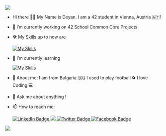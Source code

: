 ![](https://komarev.com/ghpvc/?username=ddyankov28&color=red)
- Hi there 🙋‍♂️ My Name is Deyan. I am a 42 student in Vienna, Austria 🇦🇹!
- 🔭 I’m currently working on 42 School Common Core Projects
- 🛠️ My Skills up to now are
 
  [![My Skills](https://skillicons.dev/icons?i=c,cpp,docker,wordpress,vscode,bash,vim,linux,github)](https://skillicons.dev)
- 🌱 I’m currently learning 
  
  [![My Skills](https://skillicons.dev/icons?i=html,css,py,react,js)](https://skillicons.dev)
- 🤖 About me: I am from Bulgaria 🇧🇬 I used to play football ⚽️ I love Coding 💻
- 💬 Ask me about anything !
- 📫 How to reach me: <div id="badges">
  <a href="https://www.linkedin.com/in/ddyankov23">
    <img src="https://img.shields.io/badge/LinkedIn-blue?style=for-the-badge&logo=linkedin&logoColor=white" alt="LinkedIn Badge"/>
  </a>
  <a href="https://www.instagram.com/deyandyankov23/">
    <img src="https://img.shields.io/badge/Instagram-%23E4405F.svg?style=for-the-badge&logo=Instagram&logoColor=white"/>
  </a>
  <a href="https://twitter.com/ddyankov23">
    <img src="https://img.shields.io/badge/Twitter-blue?style=for-the-badge&logo=twitter&logoColor=white" alt="Twitter Badge"/>
  </a>
  <a href="https://www.facebook.com/ymcmmb/">
    <img src="https://img.shields.io/badge/Facebook-blue?style=for-the-badge&logo=facebook&logoColor=white" alt="Facebook Badge"/>
  </a>
</div>
<img src="https://github-readme-stats.vercel.app/api/top-langs?username=ddyankov28&layout=compact&theme=dark"/>

